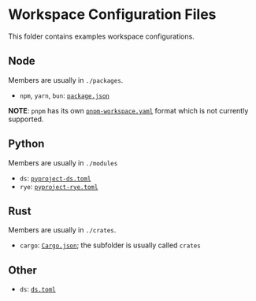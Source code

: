 # Workspace Configuration Files

This folder contains examples workspace configurations.

## Node

Members are usually in `./packages`.

- `npm`, `yarn`, `bun`: [`package.json`](./package.json)

**NOTE**: `pnpm` has its own [`pnpm-workspace.yaml`](https://pnpm.io/pnpm-workspace_yaml) format which is not currently supported.

## Python

Members are usually in `./modules`

- `ds`: [`pyproject-ds.toml`](./pyproject-ds.toml)
- `rye`: [`pyproject-rye.toml`](./pyproject-rye.toml)

## Rust

Members are usually in `./crates`.

- `cargo`: [`Cargo.json`](./Cargo.toml); the subfolder is usually called `crates`

## Other

- `ds`: [`ds.toml`](./ds.toml)
